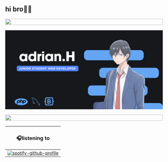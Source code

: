 <h2>hi bro👋🏻</h2>
<img src="https://i.imgur.com/dBaSKWF.gif" height="20" width="100%">

![RYANNNHZ Banner Image](adrian.png)


<img src="https://i.imgur.com/dBaSKWF.gif" height="20" width="100%">


|<h3>🎧listening to</h3>|
|------------|
|[![spotify-github-profile](https://spotify-github-profile.vercel.app/api/view?uid=31polcjwbcwirp7kxv2yynlsqsfq&cover_image=true&theme=natemoo-re&show_offline=false&background_color=121212&interchange=false&bar_color=53b14f&bar_color_cover=true)](https://github.com/kittinan/spotify-github-profile)           |


